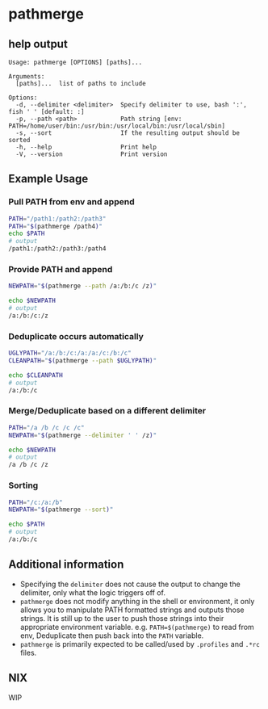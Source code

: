 # pathmerge

## help output

```
Usage: pathmerge [OPTIONS] [paths]...

Arguments:
  [paths]...  list of paths to include

Options:
  -d, --delimiter <delimiter>  Specify delimiter to use, bash ':', fish ' ' [default: :]
  -p, --path <path>            Path string [env: PATH=/home/user/bin:/usr/bin:/usr/local/bin:/usr/local/sbin]
  -s, --sort                   If the resulting output should be sorted
  -h, --help                   Print help
  -V, --version                Print version
```

## Example Usage

### Pull PATH from env and append
```sh
PATH="/path1:/path2:/path3"
PATH="$(pathmerge /path4)"
echo $PATH
# output
/path1:/path2:/path3:/path4
```

### Provide PATH and append

```sh
NEWPATH="$(pathmerge --path /a:/b:/c /z)"

echo $NEWPATH
# output
/a:/b:/c:/z
```

### Deduplicate occurs automatically

```sh
UGLYPATH="/a:/b:/c:/a:/a:/c:/b:/c"
CLEANPATH="$(pathmerge --path $UGLYPATH)"

echo $CLEANPATH
# output
/a:/b:/c
```

### Merge/Deduplicate based on a different delimiter

```sh
PATH="/a /b /c /c /c"
NEWPATH="$(pathmerge --delimiter ' ' /z)"

echo $NEWPATH
# output
/a /b /c /z
```

### Sorting

```sh
PATH="/c:/a:/b"
NEWPATH="$(pathmerge --sort)"

echo $PATH
# output
/a:/b:/c
```

## Additional information

- Specifying the `delimiter` does not cause the output to change the delimiter,
  only what the logic triggers off of.
- `pathmerge` does not modify anything in the shell or environment, it only
  allows you to manipulate PATH formatted strings and outputs those strings.
  It is still up to the user to push those strings into their appropriate
  environment variable. e.g. `PATH=$(pathmerge)` to read from env, Deduplicate
  then push back into the `PATH` variable.
- `pathmerge` is primarily expected to be called/used by `.profiles` and `.*rc`
  files.

## NIX

WIP
